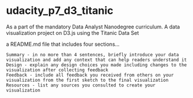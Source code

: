 # udacity_p7_d3_titanic
As a part of the mandatory Data Analyst Nanodegree curriculum. A data visualization project on D3.js using the Titanic Data Set


a README.md file that includes four sections...

    Summary - in no more than 4 sentences, briefly introduce your data visualization and add any context that can help readers understand it
    Design - explain any design choices you made including changes to the visualization after collecting feedback
    Feedback - include all feedback you received from others on your visualization from the first sketch to the final visualization
    Resources - list any sources you consulted to create your visualization
